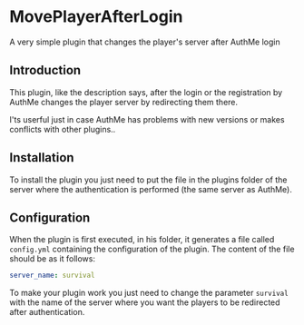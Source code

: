 # MovePlayerAfterLogin
A very simple plugin that changes the player's server after AuthMe login

## Introduction

This plugin, like the description says, after the login or the registration by AuthMe changes the player server by redirecting them there.

I'ts userful just in case AuthMe has problems with new versions or makes conflicts with other plugins..

## Installation

To install the plugin you just need to put the file in the plugins folder of the server where the authentication is performed (the same server as AuthMe).

## Configuration

When the plugin is first executed, in his folder, it generates a file called `config.yml` containing the configuration of the plugin. The content of the file should be as it follows:

```yaml
server_name: survival
```

To make your plugin work you just need to change the parameter `survival` with the name of the server where you want the players to be redirected after authentication.
